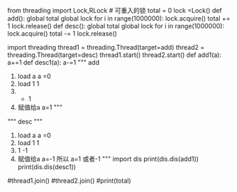 from threading import Lock,RLock # 可重入的锁
total = 0
lock =Lock()
def add():
    global total
    global lock
    for i in range(1000000):
        lock.acquire()
        total += 1
        lock.release()
def desc():
    global total
    global lock
    for i in range(1000000):
        lock.acquire()
        total -= 1
        lock.release()

import threading
thread1 = threading.Thread(target=add)
thread2 = threading.Thread(target=desc)
thread1.start()
thread2.start()
def add1(a):
    a+=1
def desc1(a):
    a-=1
"""
add
1. load a a =0
2. load 1 1
3. +  1
4. 赋值给a  a=1
"""

"""
desc
"""
1. load a   a =0
2. load 1  1
3. 1  -1
4. 赋值给a  a=-1
所以 a=1 或者-1
"""
import dis
print(dis.dis(add1))
print(dis.dis(desc1))


#thread1.join()
#thread2.join()
#print(total)
